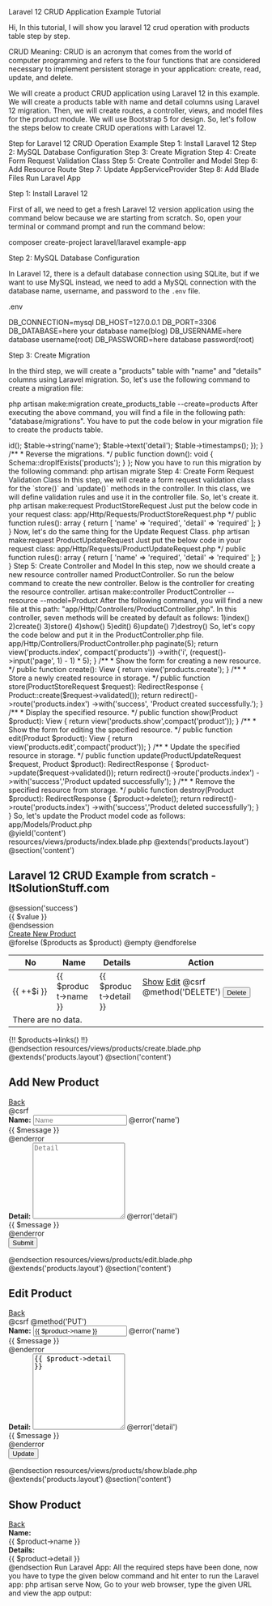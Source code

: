 Laravel 12 CRUD Application Example Tutorial


Hi, In this tutorial, I will show you laravel 12 crud operation with products table step by step.


CRUD Meaning: CRUD is an acronym that comes from the world of computer programming and refers to the four functions that are considered necessary to implement persistent storage in your application: create, read, update, and delete.

We will create a product CRUD application using Laravel 12 in this example. We will create a products table with name and detail columns using Laravel 12 migration. Then, we will create routes, a controller, views, and model files for the product module. We will use Bootstrap 5 for design. So, let's follow the steps below to create CRUD operations with Laravel 12.

Step for Laravel 12 CRUD Operation Example
Step 1: Install Laravel 12
Step 2: MySQL Database Configuration
Step 3: Create Migration
Step 4: Create Form Request Validation Class
Step 5: Create Controller and Model
Step 6: Add Resource Route
Step 7: Update AppServiceProvider
Step 8: Add Blade Files
Run Laravel App

Step 1: Install Laravel 12

First of all, we need to get a fresh Laravel 12 version application using the command below because we are starting from scratch. So, open your terminal or command prompt and run the command below:

composer create-project laravel/laravel example-app

Step 2: MySQL Database Configuration

In Laravel 12, there is a default database connection using SQLite, but if we want to use MySQL instead, we need to add a MySQL connection with the database name, username, and password to the `.env` file.

.env

DB_CONNECTION=mysql
DB_HOST=127.0.0.1
DB_PORT=3306
DB_DATABASE=here your database name(blog)
DB_USERNAME=here database username(root)
DB_PASSWORD=here database password(root)

Step 3: Create Migration

In the third step, we will create a "products" table with "name" and "details" columns using Laravel migration. So, let's use the following command to create a migration file:

php artisan make:migration create_products_table --create=products
After executing the above command, you will find a file in the following path: "database/migrations". You have to put the code below in your migration file to create the products table.

<?php

use Illuminate\Database\Migrations\Migration;
use Illuminate\Database\Schema\Blueprint;
use Illuminate\Support\Facades\Schema;

return new class extends Migration
{
    /**
     * Run the migrations.
     */
    public function up(): void
    {
        Schema::create('products', function (Blueprint $table) {
            $table->id();
            $table->string('name');
            $table->text('detail');
            $table->timestamps();
        });
    }

    /**
     * Reverse the migrations.
     */
    public function down(): void
    {
        Schema::dropIfExists('products');
    }
};

Now you have to run this migration by the following command:

php artisan migrate

Step 4: Create Form Request Validation Class

In this step, we will create a form request validation class for the `store()` and `update()` methods in the controller. In this class, we will define validation rules and use it in the controller file. So, let's create it.

php artisan make:request ProductStoreRequest

Just put the below code in your request class:

app/Http/Requests/ProductStoreRequest.php

<?php

namespace App\Http\Requests;

use Illuminate\Foundation\Http\FormRequest;

class ProductStoreRequest extends FormRequest
{
    /**
     * Determine if the user is authorized to make this request.
     */
    public function authorize(): bool
    {
        return true;
    }

    /**
     * Get the validation rules that apply to the request.
     *
     * @return array|string>
     */
    public function rules(): array
    {
        return [
            'name' => 'required',
            'detail' => 'required'
        ];
    }
}
Now, let's do the same thing for the Update Request Class.

php artisan make:request ProductUpdateRequest

Just put the below code in your request class:

app/Http/Requests/ProductUpdateRequest.php

<?php

namespace App\Http\Requests;

use Illuminate\Foundation\Http\FormRequest;

class ProductUpdateRequest extends FormRequest
{
    /**
     * Determine if the user is authorized to make this request.
     */
    public function authorize(): bool
    {
        return true;
    }

    /**
     * Get the validation rules that apply to the request.
     *
     * @return array|string>
     */
    public function rules(): array
    {
        return [
            'name' => 'required',
            'detail' => 'required'
        ];
    }
}

Step 5: Create Controller and Model

In this step, now we should create a new resource controller named ProductController. So run the below command to create the new controller. Below is the controller for creating the resource controller.

 artisan make:controller ProductController --resource --model=Product

After the following command, you will find a new file at this path: "app/Http/Controllers/ProductController.php".

In this controller, seven methods will be created by default as follows:

1)index()

2)create()

3)store()

4)show()

5)edit()

6)update()

7)destroy()

So, let's copy the code below and put it in the ProductController.php file.

app/Http/Controllers/ProductController.php

<?php

namespace App\Http\Controllers;

use App\Models\Product;
use Illuminate\Http\RedirectResponse;
use Illuminate\Http\Request;
use Illuminate\Http\Response;
use Illuminate\View\View;
use App\Http\Requests\ProductStoreRequest;
use App\Http\Requests\ProductUpdateRequest;

class ProductController extends Controller
{
    /**
     * Display a listing of the resource.
     */
    public function index(): View
    {
        $products = Product::latest()->paginate(5);

        return view('products.index', compact('products'))
                    ->with('i', (request()->input('page', 1) - 1) * 5);
    }

    /**
     * Show the form for creating a new resource.
     */
    public function create(): View
    {
        return view('products.create');
    }

    /**
     * Store a newly created resource in storage.
     */
    public function store(ProductStoreRequest $request): RedirectResponse
    {
        Product::create($request->validated());

        return redirect()->route('products.index')
                         ->with('success', 'Product created successfully.');
    }

    /**
     * Display the specified resource.
     */
    public function show(Product $product): View
    {
        return view('products.show',compact('product'));
    }

    /**
     * Show the form for editing the specified resource.
     */
    public function edit(Product $product): View
    {
        return view('products.edit',compact('product'));
    }

    /**
     * Update the specified resource in storage.
     */
    public function update(ProductUpdateRequest $request, Product $product): RedirectResponse
    {
        $product->update($request->validated());

        return redirect()->route('products.index')
                        ->with('success','Product updated successfully');
    }

    /**
     * Remove the specified resource from storage.
     */
    public function destroy(Product $product): RedirectResponse
    {
        $product->delete();

        return redirect()->route('products.index')
                        ->with('success','Product deleted successfully');
    }
}

So, let's update the Product model code as follows:

app/Models/Product.php

<?php

namespace App\Models;

use Illuminate\Database\Eloquent\Factories\HasFactory;
use Illuminate\Database\Eloquent\Model;

class Product extends Model
{
    use HasFactory;

    protected $fillable = [
        'name',
        'detail',
    ];
}

Step 6: Add Resource Route

Here, we need to add a resource route for the product CRUD application. So, open your `routes/web.php` file and add the following route.

routes/web.php

<?php

use Illuminate\Support\Facades\Route;

use App\Http\Controllers\ProductController;

Route::get('/', function () {
    return view('welcome');
});

Route::resource('products', ProductController::class);

Step 7: Update AppServiceProvider

Here, we will use bootstrap 5 for pagination. so, we need to import it on AppServiceProvider.php file. let's update it.

app/Provides/AppServiceProvider.php

<?php

namespace App\Providers;

use Illuminate\Support\ServiceProvider;
use Illuminate\Pagination\Paginator;

class AppServiceProvider extends ServiceProvider
{
    /**
     * Register any application services.
     */
    public function register(): void
    {

    }

    /**
     * Bootstrap any application services.
     */
    public function boot(): void
    {
        Paginator::useBootstrapFive();
    }
}

Step 8: Add Blade Files

In the last step, we need to create only blade files. So, primarily, we have to create a layout file and then a new folder called "products." After that, we create blade files for the CRUD app. So, finally, you have to create the following blade files below:

1) layout.blade.php

2) index.blade.php

3) create.blade.php

4) edit.blade.php

5) show.blade.php

So let's just create the following file and put the code below in it.

resources/views/products/layout.blade.php

<!DOCTYPE html>
<html>
<head>
    <title>Laravel 12 CRUD Application - ItSolutionStuff.com</title>
    <link href="https://cdn.jsdelivr.net/npm/bootstrap@5.3.2/dist/css/bootstrap.min.css" rel="stylesheet">
    <link rel="stylesheet" href="https://cdnjs.cloudflare.com/ajax/libs/font-awesome/6.5.1/css/all.min.css" />
</head>
<body>

<div class="container">
    @yield('content')
</div>

</body>
</html>
resources/views/products/index.blade.php

@extends('products.layout')

@section('content')

<div class="card mt-5">
  <h2 class="card-header">Laravel 12 CRUD Example from scratch - ItSolutionStuff.com</h2>
  <div class="card-body">

        @session('success')
            <div class="alert alert-success" role="alert"> {{ $value }} </div>
        @endsession

        <div class="d-grid gap-2 d-md-flex justify-content-md-end">
            <a class="btn btn-success btn-sm" href="{{ route('products.create') }}"> <i class="fa fa-plus"></i> Create New Product</a>
        </div>

        <table class="table table-bordered table-striped mt-4">
            <thead>
                <tr>
                    <th width="80px">No</th>
                    <th>Name</th>
                    <th>Details</th>
                    <th width="250px">Action</th>
                </tr>
            </thead>

            <tbody>
            @forelse ($products as $product)
                <tr>
                    <td>{{ ++$i }}</td>
                    <td>{{ $product->name }}</td>
                    <td>{{ $product->detail }}</td>
                    <td>
                        <form action="{{ route('products.destroy',$product->id) }}" method="POST">

                            <a class="btn btn-info btn-sm" href="{{ route('products.show',$product->id) }}"><i class="fa-solid fa-list"></i> Show</a>

                            <a class="btn btn-primary btn-sm" href="{{ route('products.edit',$product->id) }}"><i class="fa-solid fa-pen-to-square"></i> Edit</a>

                            @csrf
                            @method('DELETE')

                            <button type="submit" class="btn btn-danger btn-sm"><i class="fa-solid fa-trash"></i> Delete</button>
                        </form>
                    </td>
                </tr>
            @empty
                <tr>
                    <td colspan="4">There are no data.</td>
                </tr>
            @endforelse
            </tbody>

        </table>

        {!! $products->links() !!}

  </div>
</div>
@endsection

resources/views/products/create.blade.php

@extends('products.layout')

@section('content')

<div class="card mt-5">
  <h2 class="card-header">Add New Product</h2>
  <div class="card-body">

    <div class="d-grid gap-2 d-md-flex justify-content-md-end">
        <a class="btn btn-primary btn-sm" href="{{ route('products.index') }}"><i class="fa fa-arrow-left"></i> Back</a>
    </div>

    <form action="{{ route('products.store') }}" method="POST">
        @csrf

        <div class="mb-3">
            <label for="inputName" class="form-label"><strong>Name:</strong></label>
            <input
                type="text"
                name="name"
                class="form-control @error('name') is-invalid @enderror"
                id="inputName"
                placeholder="Name">
            @error('name')
                <div class="form-text text-danger">{{ $message }}</div>
            @enderror
        </div>

        <div class="mb-3">
            <label for="inputDetail" class="form-label"><strong>Detail:</strong></label>
            <textarea
                class="form-control @error('detail') is-invalid @enderror"
                style="height:150px"
                name="detail"
                id="inputDetail"
                placeholder="Detail"></textarea>
            @error('detail')
                <div class="form-text text-danger">{{ $message }}</div>
            @enderror
        </div>
        <button type="submit" class="btn btn-success"><i class="fa-solid fa-floppy-disk"></i> Submit</button>
    </form>

  </div>
</div>
@endsection

resources/views/products/edit.blade.php

@extends('products.layout')

@section('content')

<div class="card mt-5">
  <h2 class="card-header">Edit Product</h2>
  <div class="card-body">

    <div class="d-grid gap-2 d-md-flex justify-content-md-end">
        <a class="btn btn-primary btn-sm" href="{{ route('products.index') }}"><i class="fa fa-arrow-left"></i> Back</a>
    </div>

    <form action="{{ route('products.update',$product->id) }}" method="POST">
        @csrf
        @method('PUT')

        <div class="mb-3">
            <label for="inputName" class="form-label"><strong>Name:</strong></label>
            <input
                type="text"
                name="name"
                value="{{ $product->name }}"
                class="form-control @error('name') is-invalid @enderror"
                id="inputName"
                placeholder="Name">
            @error('name')
                <div class="form-text text-danger">{{ $message }}</div>
            @enderror
        </div>

        <div class="mb-3">
            <label for="inputDetail" class="form-label"><strong>Detail:</strong></label>
            <textarea
                class="form-control @error('detail') is-invalid @enderror"
                style="height:150px"
                name="detail"
                id="inputDetail"
                placeholder="Detail">{{ $product->detail }}</textarea>
            @error('detail')
                <div class="form-text text-danger">{{ $message }}</div>
            @enderror
        </div>
        <button type="submit" class="btn btn-success"><i class="fa-solid fa-floppy-disk"></i> Update</button>
    </form>

  </div>
</div>
@endsection

resources/views/products/show.blade.php


@extends('products.layout')

@section('content')

<div class="card mt-5">
  <h2 class="card-header">Show Product</h2>
  <div class="card-body">

    <div class="d-grid gap-2 d-md-flex justify-content-md-end">
        <a class="btn btn-primary btn-sm" href="{{ route('products.index') }}"><i class="fa fa-arrow-left"></i> Back</a>
    </div>

    <div class="row">
        <div class="col-xs-12 col-sm-12 col-md-12">
            <div class="form-group">
                <strong>Name:</strong> <br/>
                {{ $product->name }}
            </div>
        </div>
        <div class="col-xs-12 col-sm-12 col-md-12 mt-2">
            <div class="form-group">
                <strong>Details:</strong> <br/>
                {{ $product->detail }}
            </div>
        </div>
    </div>

  </div>
</div>
@endsection

Run Laravel App:

All the required steps have been done, now you have to type the given below command and hit enter to run the Laravel app:

php artisan serve

Now, Go to your web browser, type the given URL and view the app output:

